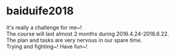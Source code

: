 # baiduife2018
It's really a challenge for me~!<br />
The course will last almost 2 months during 2016.4.24-2018.6.22.<br />
The plan and tasks are very nervous in our spare time.<br />
Trying and fighting~! Have fun~!
